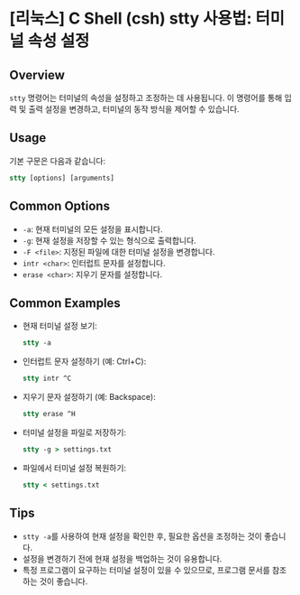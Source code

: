 # [리눅스] C Shell (csh) stty 사용법: 터미널 속성 설정

## Overview
`stty` 명령어는 터미널의 속성을 설정하고 조정하는 데 사용됩니다. 이 명령어를 통해 입력 및 출력 설정을 변경하고, 터미널의 동작 방식을 제어할 수 있습니다.

## Usage
기본 구문은 다음과 같습니다:

```csh
stty [options] [arguments]
```

## Common Options
- `-a`: 현재 터미널의 모든 설정을 표시합니다.
- `-g`: 현재 설정을 저장할 수 있는 형식으로 출력합니다.
- `-F <file>`: 지정된 파일에 대한 터미널 설정을 변경합니다.
- `intr <char>`: 인터럽트 문자를 설정합니다.
- `erase <char>`: 지우기 문자를 설정합니다.

## Common Examples
- 현재 터미널 설정 보기:
  ```csh
  stty -a
  ```

- 인터럽트 문자 설정하기 (예: Ctrl+C):
  ```csh
  stty intr ^C
  ```

- 지우기 문자 설정하기 (예: Backspace):
  ```csh
  stty erase ^H
  ```

- 터미널 설정을 파일로 저장하기:
  ```csh
  stty -g > settings.txt
  ```

- 파일에서 터미널 설정 복원하기:
  ```csh
  stty < settings.txt
  ```

## Tips
- `stty -a`를 사용하여 현재 설정을 확인한 후, 필요한 옵션을 조정하는 것이 좋습니다.
- 설정을 변경하기 전에 현재 설정을 백업하는 것이 유용합니다.
- 특정 프로그램이 요구하는 터미널 설정이 있을 수 있으므로, 프로그램 문서를 참조하는 것이 좋습니다.